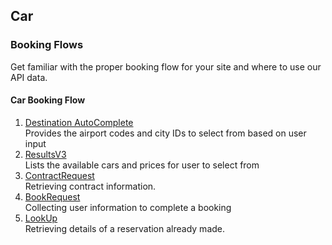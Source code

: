 ## Car

### Booking Flows

Get familiar with the proper booking flow for your site and where to use our API data.

#### Car Booking Flow

1. [Destination AutoComplete](#docs)  
Provides the airport codes and city IDs to select from based on user input
2. [ResultsV3](#docs)  
Lists the available cars and prices for user to select from
3. [ContractRequest](#docs)  
Retrieving contract information.
4. [BookRequest](#docs)  
Collecting user information to complete a booking
5. [LookUp](#docs)  
Retrieving details of a reservation already made.



